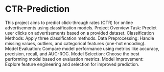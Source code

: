 # CTR-Prediction
This project aims to predict click-through rates (CTR) for online advertisements using classification models.
Project Overview
Task: Predict user clicks on advertisements based on a provided dataset.
Classification Methods: Apply three classification methods. 
Data Preprocessing: Handle missing values, outliers, and categorical features (one-hot encoding).
Model Evaluation: Compare model performance using metrics like accuracy, precision, recall, and AUC-ROC.
Model Selection: Choose the best performing model based on evaluation metrics.
Model Improvement: Explore feature engineering and selection for improved prediction.
